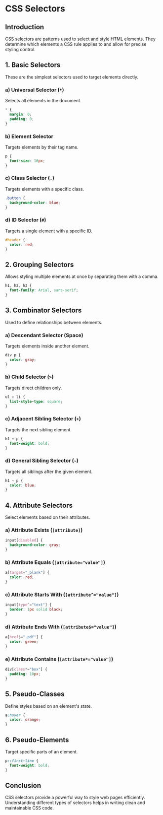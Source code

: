 # CSS Selectors

## Introduction
CSS selectors are patterns used to select and style HTML elements. They determine which elements a CSS rule applies to and allow for precise styling control.

## 1. Basic Selectors
These are the simplest selectors used to target elements directly.

### a) Universal Selector (`*`)
Selects all elements in the document.
```css
* {
  margin: 0;
  padding: 0;
}
```

### b) Element Selector
Targets elements by their tag name.
```css
p {
  font-size: 16px;
}
```

### c) Class Selector (`.`)
Targets elements with a specific class.
```css
.button {
  background-color: blue;
}
```

### d) ID Selector (`#`)
Targets a single element with a specific ID.
```css
#header {
  color: red;
}
```

## 2. Grouping Selectors
Allows styling multiple elements at once by separating them with a comma.
```css
h1, h2, h3 {
  font-family: Arial, sans-serif;
}
```

## 3. Combinator Selectors
Used to define relationships between elements.

### a) Descendant Selector (Space)
Targets elements inside another element.
```css
div p {
  color: gray;
}
```

### b) Child Selector (`>`)
Targets direct children only.
```css
ul > li {
  list-style-type: square;
}
```

### c) Adjacent Sibling Selector (`+`)
Targets the next sibling element.
```css
h1 + p {
  font-weight: bold;
}
```

### d) General Sibling Selector (`~`)
Targets all siblings after the given element.
```css
h1 ~ p {
  color: blue;
}
```

## 4. Attribute Selectors
Select elements based on their attributes.

### a) Attribute Exists (`[attribute]`)
```css
input[disabled] {
  background-color: gray;
}
```

### b) Attribute Equals (`[attribute="value"]`)
```css
a[target="_blank"] {
  color: red;
}
```

### c) Attribute Starts With (`[attribute^="value"]`)
```css
input[type^="text"] {
  border: 1px solid black;
}
```

### d) Attribute Ends With (`[attribute$="value"]`)
```css
a[href$=".pdf"] {
  color: green;
}
```

### e) Attribute Contains (`[attribute*="value"]`)
```css
div[class*="box"] {
  padding: 10px;
}
```

## 5. Pseudo-Classes
Define styles based on an element's state.
```css
a:hover {
  color: orange;
}
```

## 6. Pseudo-Elements
Target specific parts of an element.
```css
p::first-line {
  font-weight: bold;
}
```

## Conclusion
CSS selectors provide a powerful way to style web pages efficiently. Understanding different types of selectors helps in writing clean and maintainable CSS code.


